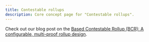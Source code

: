 ```yaml
---
title: Contestable rollups
description: Core concept page for "Contestable rollups".
---
```


Check out our blog post on the <a href="https://taiko.mirror.xyz/Z4I5ZhreGkyfdaL5I9P0Rj0DNX4zaWFmcws-0CVMJ2A" target="_blank" rel="noopener noreferrer">Based Contestable Rollup (BCR): A configurable, multi-proof rollup design</a>.
